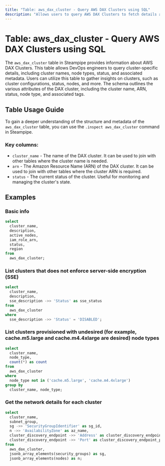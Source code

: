 ```yaml
---
title: "Table: aws_dax_cluster - Query AWS DAX Clusters using SQL"
description: "Allows users to query AWS DAX Clusters to fetch details about their configurations, status, nodes, and other associated metadata."
---
```


# Table: aws_dax_cluster - Query AWS DAX Clusters using SQL

The `aws_dax_cluster` table in Steampipe provides information about AWS DAX Clusters. This table allows DevOps engineers to query cluster-specific details, including cluster names, node types, status, and associated metadata. Users can utilize this table to gather insights on clusters, such as cluster configurations, status, nodes, and more. The schema outlines the various attributes of the DAX cluster, including the cluster name, ARN, status, node type, and associated tags.

## Table Usage Guide

To gain a deeper understanding of the structure and metadata of the `aws_dax_cluster` table, you can use the `.inspect aws_dax_cluster` command in Steampipe.

### Key columns:

- `cluster_name` - The name of the DAX cluster. It can be used to join with other tables where the cluster name is needed.
- `arn` - The Amazon Resource Name (ARN) of the DAX cluster. It can be used to join with other tables where the cluster ARN is required.
- `status` - The current status of the cluster. Useful for monitoring and managing the cluster's state.

## Examples

### Basic info

```sql
select
  cluster_name,
  description,
  active_nodes,
  iam_role_arn,
  status,
  region
from
  aws_dax_cluster;
```


### List clusters that does not enforce server-side encryption (SSE)

```sql
select
  cluster_name,
  description,
  sse_description ->> 'Status' as sse_status
from
  aws_dax_cluster
where
  sse_description ->> 'Status' = 'DISABLED';
```


### List clusters provisioned with undesired (for example, cache.m5.large and cache.m4.4xlarge are desired) node types

```sql
select
  cluster_name,
  node_type,
  count(*) as count
from
  aws_dax_cluster
where
  node_type not in ('cache.m5.large', 'cache.m4.4xlarge')
group by
  cluster_name, node_type;
```


### Get the network details for each cluster

```sql
select
  cluster_name,
  subnet_group,
  sg ->> 'SecurityGroupIdentifier' as sg_id,
  n ->> 'AvailabilityZone' as az_name,
  cluster_discovery_endpoint ->> 'Address' as cluster_discovery_endpoint_address,
  cluster_discovery_endpoint ->> 'Port' as cluster_discovery_endpoint_port
from
  aws_dax_cluster,
  jsonb_array_elements(security_groups) as sg,
  jsonb_array_elements(nodes) as n;
```
